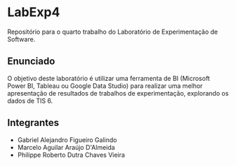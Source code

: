 # LabExp4
Repositório para o quarto trabalho do Laboratório de Experimentação de Software.

## Enunciado
O objetivo deste laboratório é utilizar uma ferramenta de BI (Microsoft Power BI, Tableau ou Google Data Studio) para realizar uma melhor apresentação de resultados de trabalhos de experimentação, explorando os dados de TIS 6.

## Integrantes
* Gabriel Alejandro Figueiro Galindo
* Marcelo Aguilar Araújo D'Almeida
* Philippe Roberto Dutra Chaves Vieira
